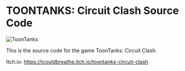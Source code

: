 # TOONTANKS: Circuit Clash Source Code

![ToonTanks](https://img.itch.zone/aW1nLzEzNzQzMjU0LnBuZw==/original/P7%2Bmxr.png)

This is the source code for the game ToonTanks: Circuit Clash.

Itch.io: https://icouldbreathe.itch.io/toontanks-circuit-clash

